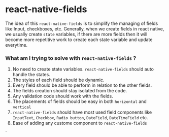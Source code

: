 # react-native-fields

The idea of this `react-native-fields` is to simplify the managing of fields like Input, checkboxes, etc. Generally, when we create fields in react native, we usually create `state` variables, if there are more fields then it will become more repetitive work to create each state variable and update everytime.

### What am I trying to solve with `react-native-fields` ?

1. No need to create state variables. `react-native-fields` should auto handle the states.
2. The styles of each field should be dynamic.
3. Every field should be able to perform in relation to the other fields.
4. The fields creation should stay isolated from the code. 
5. Any validation code should work with the fields.
6. The placements of fields should be easy in both `horizontal` and `vertical`
7. `react-native-fields` should have most used field components like  `InputText`, `Checkbox`, `Radio button`, `DateField`, `DateTimeField` etc.
8. Ease of adding any custome component to `react-native-fields`

`
